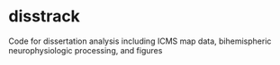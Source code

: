 # disstrack
Code for dissertation analysis including ICMS map data, bihemispheric neurophysiologic processing, and figures
